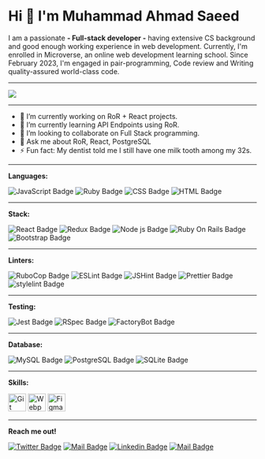 <h1>Hi 👋  I'm Muhammad Ahmad Saeed</h1>

<p align="left">I am a passionate <b>- Full-stack developer -</b> having extensive CS background and good enough working experience in web development. Currently, I'm enrolled in Microverse, an online web development learning school. Since February 2023, I'm engaged in pair-programming, Code review and Writing quality-assured world-class code. </p>

<hr>
<img src="https://www.wingstechsolutions.com/wp-content/uploads/2022/03/full-stack-development.gif">
<hr>

- 🔭 I’m currently working on RoR + React projects.
- 🌱 I’m currently learning API Endpoints using RoR.
- 👯 I’m looking to collaborate on Full Stack programming.
- 💬 Ask me about RoR, React, PostgreSQL
- ⚡ Fun fact: My dentist told me I still have one milk tooth among my 32s.

<hr>

**Languages:**


![JavaScript Badge](https://img.shields.io/badge/JavaScript-323330?style=for-the-badge&logo=javascript&logoColor=white)
![Ruby Badge](https://img.shields.io/badge/Ruby-CC342D?style=for-the-badge&logo=ruby&logoColor=white)
![CSS Badge](https://img.shields.io/badge/CSS-3C99DC?style=for-the-badge&logo=css3&logoColor=white)
![HTML Badge](https://img.shields.io/badge/HTML-593D88?style=for-the-badge&logo=html5&logoColor=white)


<hr>

**Stack:**

![React Badge](https://img.shields.io/badge/React-CC0000?style=for-the-badge&logo=react&logoColor=61DAFB)
![Redux Badge](https://img.shields.io/badge/Redux-593D88?style=for-the-badge&logo=redux&logoColor=white)
![Node js Badge](https://img.shields.io/badge/Node.js-339933?style=for-the-badge&logo=nodedotjs&logoColor=white)
![Ruby On Rails Badge](https://img.shields.io/badge/Ruby_on_Rails-blue?style=for-the-badge&logo=ruby-on-rails&logoColor=white)
![Bootstrap Badge](https://img.shields.io/badge/Bootstrap-green?style=for-the-badge&logo=bootstrap&logoColor=white)

<hr>

**Linters:**

![RuboCop Badge](https://img.shields.io/badge/Rubocop-339933?style=for-the-badge)
![ESLint Badge](https://img.shields.io/badge/ESLint-green?style=for-the-badge)
![JSHint Badge](https://img.shields.io/badge/JSHint-yellow?style=for-the-badge)
![Prettier Badge](https://img.shields.io/badge/Prettier-CC0000?style=for-the-badge)
![stylelint Badge](https://img.shields.io/badge/stylelint-blue?style=for-the-badge)


<hr>

**Testing:**

![Jest Badge](https://img.shields.io/badge/Jest-C21325?style=for-the-badge&logo=jest&logoColor=white)
![RSpec Badge](https://img.shields.io/badge/RSpec-red?style=for-the-badge)
![FactoryBot Badge](https://img.shields.io/badge/FactoryBot-blue?style=for-the-badge)


<hr>

**Database:**

![MySQL Badge](https://img.shields.io/badge/MySQL-yellow?style=for-the-badge&logo=mysql&logoColor=white)
![PostgreSQL Badge](https://img.shields.io/badge/PostgreSQL-blue?style=for-the-badge&logo=postgresql&logoColor=white)
![SQLite Badge](https://img.shields.io/badge/SQLite-green?style=for-the-badge&logo=sqlite&logoColor=white)


<hr>

**Skills:**

<a href="https://git-scm.com/" target="_blank" rel="noreferrer"><img src="https://raw.githubusercontent.com/danielcranney/readme-generator/main/public/icons/skills/git-colored.svg" width="36" height="36" alt="Git" /></a>
<a href="https://webpack.js.org/" target="_blank" rel="noreferrer"><img src="https://raw.githubusercontent.com/danielcranney/readme-generator/main/public/icons/skills/webpack-colored.svg" width="36" height="36" alt="Webpack" /></a>
<a href="https://www.figma.com/" target="_blank" rel="noreferrer"><img src="https://raw.githubusercontent.com/danielcranney/readme-generator/main/public/icons/skills/figma-colored.svg" width="36" height="36" alt="Figma" /></a>

<hr>


<b>Reach me out!</b>

[![Twitter Badge](https://img.shields.io/badge/-TWITTER-1ca0f1?style=flat&labelColor=1ca0f1&logo=twitter&logoColor=white&link=https://twitter.com/ehmaddd_pk)](https://twitter.com/ehmaddd_pk) 
[![Mail Badge](https://img.shields.io/badge/-FACEBOOK-e74c3c?style=flat&labelColor=e74c3c&logo=facebook&logoColor=white)](https://www.facebook.com/ehmaddd) 
[![Linkedin Badge](https://img.shields.io/badge/-LINKEDIN-0e76a8?style=flat&labelColor=0e76a8&logo=linkedin&logoColor=white)](https://www.linkedin.com/in/ehmaddd/) [![Mail Badge](https://img.shields.io/badge/-GMAIL-c0392b?style=flat&labelColor=c0392b&logo=gmail&logoColor=white)](mailto:ehmaddd@gmail.com)
